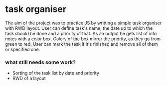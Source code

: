 
# task organiser
The aim of the project was to practice JS by writting a simple task organiser with RWD layout.
User can define task's name, the date up to which the task should be done and a priority of that. As an output he gets list of info notes with a color box. Colors of the box mirror the priority, as they go from green to red. 
User can mark the task if it's finished and remove all of them or specified one.


### what still needs some work?
 - Sorting of the task list by date and priority
 - RWD of a layout
